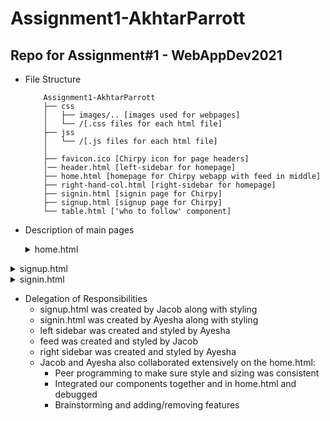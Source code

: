 # Assignment1-AkhtarParrott
## Repo for Assignment#1 - WebAppDev2021

- File Structure
    ```
        Assignment1-AkhtarParrott
        ├── css
        │   ├── images/.. [images used for webpages]
        │   └── /[.css files for each html file]
        ├── jss
        │   └── /[.js files for each html file]
        │   
        ├── favicon.ico [Chirpy icon for page headers]
        │── header.html [left-sidebar for homepage]
        ├── home.html [homepage for Chirpy webapp with feed in middle]
        ├── right-hand-col.html [right-sidebar for homepage]
        ├── signin.html [signin page for Chirpy]
        ├── signup.html [signup page for Chirpy]
        └── table.html ['who to follow' component]
    ```
- Description of main pages
  <details><summary>home.html </summary>

    This is the homepage the user will see once logged into the Chirpy webapp (our version of Twitter).
    Its basic structure is as follows:
      <details><summary>1. Left sidebar</summary>

  - (Home)
  - (#Explore)
  - (Notifications)
  - (Messages)
  - (Bookmarks)
  - (Profile)
  - (Settings)
  - (Chirp)
            
      </details>

      <details><summary>2. Feed</summary>

    - (Home header)
    - (ChirpBox)
    - (Feed which contains mockdata of Chirpy posts)

      </details>

      <details><summary>3. Right sidebar</summary>

      - (Search box)
      - (News)
      - (Who to Follow)
      </details>

  </details>


  <details><summary>signup.html</summary>

    Signup Page for Chirpy - all requirements met as specified for Assignment#1.
    We did not add the left-navbar for signup.html because that should only be accessed by a logged in user.
    </details>

  <details><summary>signin.html</summary>

    Signin Page for Chirpy - all requirements met as specified for Assignment#1.
    We did not add the left-navbar for signin.html because that should only be accessed by a logged in user.
    </details>

  - Delegation of Responsibilities
    - signup.html was created by Jacob along with styling
    - signin.html was created by Ayesha along with styling
    - left sidebar was created and styled by Ayesha
    - feed was created and styled by Jacob
    - right sidebar was created and styled by Ayesha
    - Jacob and Ayesha also collaborated extensively on the home.html:
      - Peer programming to make sure style and sizing was consistent
      - Integrated our components together and in home.html and debugged
      - Brainstorming and adding/removing features